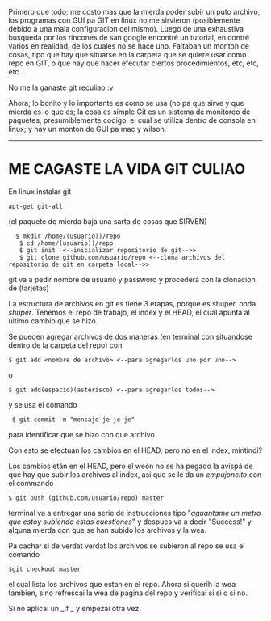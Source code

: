  Primero que todo; me costo mas que la mierda poder subir un puto archivo, los programas con GUI pa GIT en linux no me sirvieron (posiblemente debido a una  mala configuracion
   del mismo).
 Luego de una exhaustiva busqueda por los rincones de san google encontré un tutorial, en contré varios en realidad, de los cuales no se hace uno.
 Faltaban un monton de cosas, tipo que hay que situarse en la carpeta que se quiere usar como repo en GIT, o que hay que hacer efecutar ciertos  procedimientos, etc, etc, etc.


 No me la ganaste git reculiao :v


 Ahora; lo bonito y lo importante es como se usa (no pa que sirve y que mierda es lo que es; la cosa es simple Git es un sistema de monitoreo de paquetes,  presumiblemente codigo, el cual se utiliza dentro de consola en linux; y hay un monton de GUI pa mac y wilson.

____________________________________________________________________________________________________________________________________________

#                                                                                                ME CAGASTE LA VIDA GIT CULIAO


 En linux instalar git
   ~~~
   apt-get git-all
   ~~~

   (el paquete de mierda baja una sarta de cosas que SIRVEN)


~~~
  $ mkdir /home/(usuario))/repo
   $ cd /home/(usuario))/repo
   $ git init  <--inicializar repositorio de git-->>
   $ git clone github.com/usuario/repo <--clona archivos del repositorio de git en carpeta local-->>
~~~

git va a pedir nombre de usuario y password y procederá con la clonacion de (tarjetas)




 La estructura de archivos en git es tiene 3 etapas, porque es shuper, onda _shuper_.
 Tenemos el repo de trabajo, el index y el HEAD, el cual apunta al ultimo cambio que se hizo.


 Se pueden agregar archivos de dos maneras   (en terminal con situandose dentro de la carpeta del repo) con
~~~  
$ git add <nombre de archivo> <--para agregarlos uno por uno-->
~~~


  o


~~~
$ git add(espacio)(asterisco) <--para agregarlos todos-->
~~~


y se usa el comando


~~~
 $ git commit -m "mensaje je je je"
 ~~~

para identificar que se hizo con que archivo

Con esto se efectuan los cambios en el HEAD, pero no en el index, mintindi?

Los cambios etán en el HEAD, pero el weón no se ha pegado la avispá de que hay que subir los archivos al index,  asi que se le da un _empujoncito_ con el commando

~~~  
$ git push (github.com/usuario/repo) master
~~~

terminal va a entregar una serie de instrucciones tipo "_aguantame un metro que estoy subiendo estas cuestiones_"
y despues va a decir "Success!" y alguna mierda con que se han subido los archivos y la wea.

Pa cachar si de verdat verdat los archivos se subieron al repo se usa el comando

~~~
$git checkout master
~~~

 el cual lista los archivos que estan en el repo.
 Ahora si queríh la wea tambien, sino refrescai la wea de pagina del repo y verificai si si o si no.

 Si no aplicai un _if _ y empezai otra vez.
